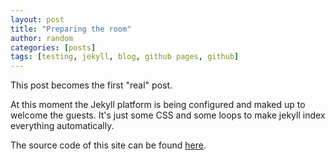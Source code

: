 ```yaml
---
layout: post
title: "Preparing the room"
author: random
categories: [posts]
tags: [testing, jekyll, blog, github pages, github]
---
```

This post becomes the first "real" post.

At this moment the Jekyll platform is being configured and maked up to welcome the guests. It's just some CSS and some loops to make jekyll index everything automatically.

The source code of this site can be found <a target="_blank" href="https://cnhv.co/5tsp">here</a>.
